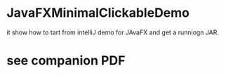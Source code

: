 # JavaFXMinimalClickableDemo

it show how to tart from intelliJ demo for JAvaFX and get a runniogn JAR.

# see companion PDF




